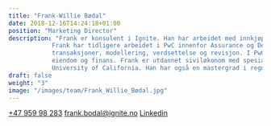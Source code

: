 ```yaml
---
title: "Frank-Willie Bødal"
date: 2018-12-16T14:24:18+01:00
position: "Marketing Director"
description: "Frank er konsulent i Ignite. Han har arbeidet med innkjøpsprosjekter for selskaper innenfor matvareproduksjon og retail. 
            Frank har tidligere arbeidet i PwC innenfor Assurance og Deals med bred erfaring fra en rekke tjenesteområder som blant annet 
            transaksjoner, modellering, verdsettelse og revisjon. I PwC jobbet han primært med store norske aktører innenfor shipping, 
            eiendom og finans. Frank er utdannet siviløkonom med spesialisering i finansiell økonomi fra Norges Handelshøyskole og 
            University of California. Han har også en mastergrad i regnskap og revisjon fra Handelshøyskolen BI."
draft: false
weight: "3"
image: "/images/team/Frank_Willie_Bødal.jpg"
---
```


<a class="phoneto" href="tel:+47 952 60 850"><i class="fas fa-phone"></i>+47 959 98 283</a>
<a class="mailto" href="mailto:frank.bodal@ignite.no"><i class="fas fa-envelope"></i>frank.bodal@ignite.no</a>
<a class="mailto" href="https://www.linkedin.com/in/frank-willie-b%C3%B8dal-b28bb213b/"><i class="fab fa-linkedin-in"></i>Linkedin</a>
